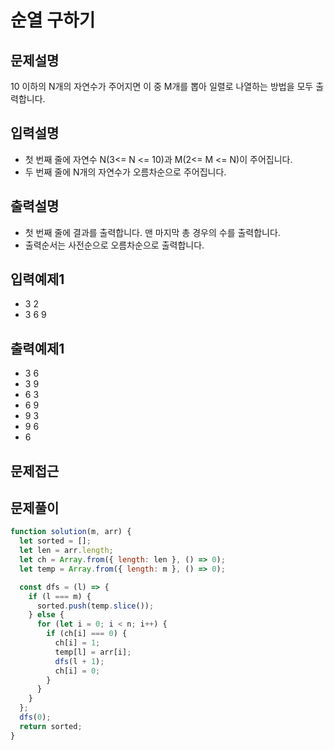 # 순열 구하기

## 문제설명

10 이하의 N개의 자연수가 주어지면 이 중 M개를 뽑아 일렬로 나열하는 방법을 모두 출력합니다.

## 입력설명

- 첫 번째 줄에 자연수 N(3<= N <= 10)과 M(2<= M <= N)이 주어집니다.
- 두 번째 줄에 N개의 자연수가 오름차순으로 주어집니다.

## 출력설명

- 첫 번째 줄에 결과를 출력합니다. 맨 마지막 총 경우의 수를 출력합니다.
- 출력순서는 사전순으로 오름차순으로 출력합니다.

## 입력예제1

- 3 2
- 3 6 9

## 출력예제1

- 3 6
- 3 9
- 6 3
- 6 9
- 9 3
- 9 6
- 6

## 문제접근

## 문제풀이

```js
function solution(m, arr) {
  let sorted = [];
  let len = arr.length;
  let ch = Array.from({ length: len }, () => 0);
  let temp = Array.from({ length: m }, () => 0);

  const dfs = (l) => {
    if (l === m) {
      sorted.push(temp.slice());
    } else {
      for (let i = 0; i < n; i++) {
        if (ch[i] === 0) {
          ch[i] = 1;
          temp[l] = arr[i];
          dfs(l + 1);
          ch[i] = 0;
        }
      }
    }
  };
  dfs(0);
  return sorted;
}
```
